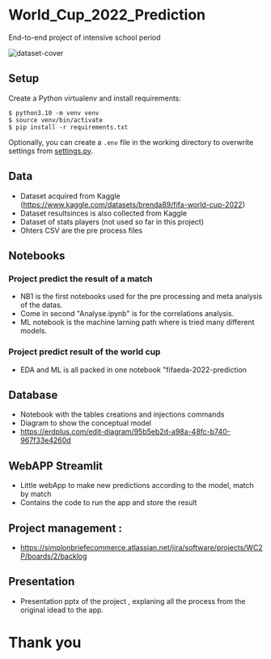 # World_Cup_2022_Prediction
End-to-end project of intensive school period 

![dataset-cover](https://user-images.githubusercontent.com/107470329/194936103-16bbc044-9992-43c6-aa66-ef95a80411e2.jpg)

## Setup

Create a Python virtualenv and install requirements:

```console
$ python3.10 -m venv venv
$ source venv/bin/activate
$ pip install -r requirements.txt
```

Optionally, you can create a `.env` file in the working directory to overwrite settings from [settings.py](settings.py).

## Data
- Dataset acquired from Kaggle (https://www.kaggle.com/datasets/brenda89/fifa-world-cup-2022)
- Dataset resultsinces is also collected from Kaggle
- Dataset of stats players (not used so far in this project)
- Ohters CSV are the pre process files

## Notebooks 

### Project predict the result of a match
- NB1 is the first notebooks used for the pre processing and meta analysis of the datas.
- Come in second "Analyse.ipynb" is for the correlations analysis. 
- ML notebook is the machine larning path where is tried many different models.

### Project predict result of the world cup 
 - EDA and ML is all packed in one notebook "fifaeda-2022-prediction
 
## Database
 - Notebook with the tables creations and injections commands 
 - Diagram to show the conceptual model 
 - https://erdplus.com/edit-diagram/95b5eb2d-a98a-48fc-b740-967f33e4260d
 
## WebAPP Streamlit
 - Little webApp to make new predictions according to the model, match by match 
 - Contains the code to run the app and store the result

## Project management :   
  - https://simplonbriefecommerce.atlassian.net/jira/software/projects/WC2P/boards/2/backlog

## Presentation   
  - Presentation pptx of the project , explaning all the process from the original idead to the app. 

# Thank you 
